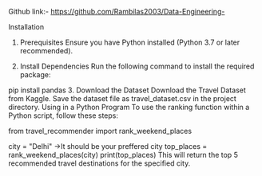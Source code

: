 Github link:- https://github.com/Rambilas2003/Data-Engineering-


Installation
1. Prerequisites
Ensure you have Python installed (Python 3.7 or later recommended).

2. Install Dependencies
Run the following command to install the required package:

pip install pandas
3. Download the Dataset
Download the Travel Dataset from Kaggle.
Save the dataset file as travel_dataset.csv in the project directory.
Using in a Python Program
To use the ranking function within a Python script, follow these steps:

from travel_recommender import rank_weekend_places

city = "Delhi" 
->It should be your preffered city 
top_places = rank_weekend_places(city)
print(top_places)
This will return the top 5 recommended travel destinations for the specified city.
